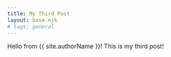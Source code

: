 ```yaml
---
title: My Third Post
layout: base.njk
# tags: general
---
```


Hello from {{ site.authorName }}! This is my third post!